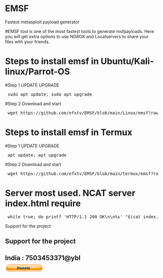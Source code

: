 

# EMSF
Fastest metasploit payload generator

#EMSF tool is one of the most fastest tools to generate msfpayloads. Here you will get extra options to use NGROK and Localservers to share your files with your friends.

# Steps to install emsf in Ubuntu/Kali-linux/Parrot-OS

#Step 1 UPDATE UPGRADE
<pre> sudo apt update; sudo apt upgrade</pre>

#Step 2 Download and start
<pre> wget https://github.com/efxtv/EMSF/blob/main/Linux/emsf?raw=true;sudo cp emsf /user/bin/;clear;echo "use command emsf -h"  </pre>


# Steps to install emsf in Termux

#Step 1 UPDATE UPGRADE
<pre> apt update; apt upgrade</pre>

#Step 2 Download and start
<pre> wget https://github.com/efxtv/EMSF/blob/main/termux/emsf?raw=true;cp emsf /data/data/com.termux/files/usr/bin/bash;clear;echo "use command emsf -h"  </pre>

# Server most used. NCAT server index.html require
<pre> while true; do printf 'HTTP/1.1 200 OK\n\n%s' "$(cat index.html)" | netcat -l 8888; done</pre> Support for the project

Support for the project
---------------------------------------
India :  7503453371@ybl<br />
<a href="https://paypal.me/efxtv"><img src="https://raw.githubusercontent.com/efxtv/efxtv/master/assets/donate-efx-tv.png" alt="Paypal" width="125" height="40"></a>
---------------------------------------
